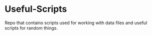 # Useful-Scripts

Repo that contains scripts used for working with data files and useful scripts for random things.
